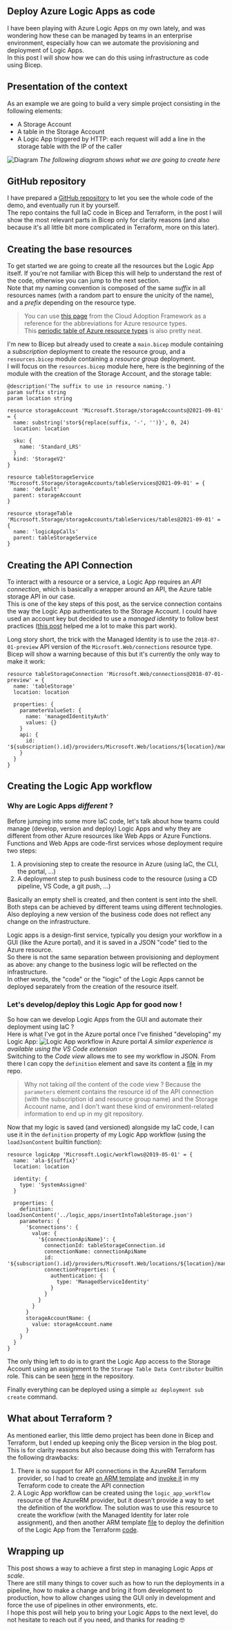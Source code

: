 ## Deploy Azure Logic Apps as code

I have been playing with Azure Logic Apps on my own lately, and was wondering how these can be managed by teams in an enterprise environment, especially how can we automate the provisioning and deployment of Logic Apps.  
In this post I will show how we can do this using infrastructure as code using Bicep.

## Presentation of the context
As an example we are going to build a very simple project consisting in the following elements:
- A Storage Account
- A table in the Storage Account
- A Logic App triggered by HTTP: each request will add a line in the storage table with the IP of the caller

![Diagram](https://blog.xmi.fr/assets/img/logic-apps-iac/01-diagram.png) _The following diagram shows what we are going to create here_

## GitHub repository
I have prepared a [GitHub repository](https://github.com/xaviermignot/deploy-logic-apps-with-iac/) to let you see the whole code of the demo, and eventually run it by yourself.  
The repo contains the full IaC code in Bicep and Terraform, in the post I will show the most relevant parts in Bicep only for clarity reasons (and also because it's all little bit more complicated in Terraform, more on this later).

## Creating the base resources
To get started we are going to create all the resources but the Logic App itself. If you're not familiar with Bicep this will help to understand the rest of the code, otherwise you can jump to the next section.  
Note that my naming convention is composed of the same *suffix* in all resources names (with a random part to ensure the unicity of the name), and a *prefix* depending on the resource type.  

> You can use [this page](https://docs.microsoft.com/en-us/azure/cloud-adoption-framework/ready/azure-best-practices/resource-abbreviations) from the Cloud Adoption Framework as a reference for the abbreviations for Azure resource types.  
This [periodic table of Azure resource types](https://justinoconnor.codes/2022/08/19/azure-periodic-table-of-resource-naming-convention-shorthands/) is also pretty neat.

I'm new to Bicep but already used to create a `main.bicep` module containing a *subscription* deployment to create the resource group, and a `resources.bicep` module containing a *resource group* deployment.  
I will focus on the `resources.bicep` module here, here is the beginning of the module with the creation of the Storage Account, and the storage table:

```Bicep
@description('The suffix to use in resource naming.')
param suffix string
param location string

resource storageAccount 'Microsoft.Storage/storageAccounts@2021-09-01' = {
  name: substring('stor${replace(suffix, '-', '')}', 0, 24)
  location: location

  sku: {
    name: 'Standard_LRS'
  }
  kind: 'StorageV2'
}

resource tableStorageService 'Microsoft.Storage/storageAccounts/tableServices@2021-09-01' = {
  name: 'default'
  parent: storageAccount
}

resource storageTable 'Microsoft.Storage/storageAccounts/tableServices/tables@2021-09-01' = {
  name: 'logicAppCalls'
  parent: tableStorageService
}
```

## Creating the API Connection
To interact with a resource or a service, a Logic App requires an *API connection*, which is basically a wrapper around an API, the Azure table storage API in our case.  
This is one of the key steps of this post, as the service connection contains the way the Logic App authenticates to the Storage Account. I could have used an account key but decided to use a *managed identity* to follow best practices ([this post](https://medium.com/medialesson/deploying-azure-logic-apps-managed-identity-with-bicep-e1354f185e4d) helped me a lot to make this part work).  

Long story short, the trick with the Managed Identity is to use the `2018-07-01-preview` API version of the `Microsoft.Web/connections` resource type. Bicep will show a warning because of this but it's currently the only way to make it work:
```Bicep
resource tableStorageConnection 'Microsoft.Web/connections@2018-07-01-preview' = {
  name: 'tableStorage'
  location: location

  properties: {
    parameterValueSet: {
      name: 'managedIdentityAuth'
      values: {}
    }
    api: {
      id: '${subscription().id}/providers/Microsoft.Web/locations/${location}/managedApis/azuretables'
    }
  }
}
```

## Creating the Logic App workflow
### Why are Logic Apps *different* ?
Before jumping into some more IaC code, let's talk about how teams could manage (develop, version and deploy) Logic Apps and why they are different from other Azure resources like Web Apps or Azure Functions.  
Functions and Web Apps are code-first services whose deployment require two steps:
1. A provisioning step to create the resource in Azure (using IaC, the CLI, the portal, ...)
2. A deployment step to push business code to the resource (using a CD pipeline, VS Code,  a git push, ...)

Basically an empty shell is created, and then content is sent into the shell. Both steps can be achieved by different teams using different technologies.  
Also deploying a new version of the business code does not reflect any change on the infrastructure.

Logic apps is a design-first service, typically you design your workflow in a GUI (like the Azure portal), and it is saved in a JSON "code" tied to the Azure resource.  
So there is not the same separation between provisioning and deployment as above: any change to the business logic will be reflected on the infrastructure.  
In other words, the "code" or the "logic" of the Logic Apps cannot be deployed separately from the creation of the resource itself.  

### Let's develop/deploy this Logic App for good now !
So how can we develop Logic Apps from the GUI and automate their deployment using IaC ?  
Here is what I've got in the Azure portal once I've finished "developing" my Logic App:
![Logic App workflow in Azure portal](https://blog.xmi.fr/assets/img/logic-apps-iac/02-workflow-portal.png) _A similar experience is available using the VS Code extension_  
Switching to the *Code view* allows me to see my workflow in JSON. From there I can copy the `definition` element and save its content a [file](https://github.com/xaviermignot/deploy-logic-apps-with-iac/blob/81f3560869aaf70bd945132e63b7034833216403/logic_apps/insertIntoTableStorage.json) in my repo.  

> Why not taking *all* the content of the code view ? Because the `parameters` element contains the resource id of the API connection (with the subscription id and resource group name) and the Storage Account name, and I don't want these kind of environment-related information to end up in my git repository.
 
Now that my logic is saved (and versioned) alongside my IaC code, I can use it in the `definition` property of my Logic App workflow (using the `loadJsonContent` builtin function):
```Bicep
resource logicApp 'Microsoft.Logic/workflows@2019-05-01' = {
  name: 'ala-${suffix}'
  location: location

  identity: {
    type: 'SystemAssigned'
  }

  properties: {
    definition: loadJsonContent('../logic_apps/insertIntoTableStorage.json')
    parameters: {
      '$connections': {
        value: {
          '${connectionApiName}': {
            connectionId: tableStorageConnection.id
            connectionName: connectionApiName
            id: '${subscription().id}/providers/Microsoft.Web/locations/${location}/managedApis/${connectionApiName}'
            connectionProperties: {
              authentication: {
                type: 'ManagedServiceIdentity'
              }
            }
          }
        }
      }
      storageAccountName: {
        value: storageAccount.name
      }
    }
  }
}
```

The only thing left to do is to grant the Logic App access to the Storage Account using an assignment to the `Storage Table Data Contributor` builtin role. This can be seen [here](https://github.com/xaviermignot/deploy-logic-apps-with-iac/blob/81f3560869aaf70bd945132e63b7034833216403/bicep/resources.bicep#L73-L83) in the repository.  

Finally everything can be deployed using a simple `az deployment sub create` command.

## What about Terraform ?
As mentioned earlier, this little demo project has been done in Bicep and Terraform, but I ended up keeping only the Bicep version in the blog post. This is for clarity reasons but also because doing this with Terraform has the following drawbacks:
1. There is no support for API connections in the AzureRM Terraform provider, so I had to create [an ARM template](https://github.com/xaviermignot/deploy-logic-apps-with-iac/blob/81f3560869aaf70bd945132e63b7034833216403/terraform/apiConnectionArm.json) and [invoke it](https://github.com/xaviermignot/deploy-logic-apps-with-iac/blob/81f3560869aaf70bd945132e63b7034833216403/terraform/main.tf#L30-L35) in my Terraform code to create the API connection
2. A Logic App workflow can be created using the `logic_app_workflow` resource of the AzureRM provider, but it doesn't provide a way to set the definition of the workflow. The solution was to use this resource to create the workflow (with the Managed Identity for later role assignment), and then another ARM template [file](https://github.com/xaviermignot/deploy-logic-apps-with-iac/blob/81f3560869aaf70bd945132e63b7034833216403/terraform/logicAppWorkflowArm.json) to deploy the definition of the Logic App from the Terraform [code](https://github.com/xaviermignot/deploy-logic-apps-with-iac/blob/81f3560869aaf70bd945132e63b7034833216403/terraform/main.tf#L59-L74).

## Wrapping up
This post shows a way to achieve a first step in managing Logic Apps *at scale*.  
There are still many things to cover such as how to run the deployments in a pipeline, how to make a change and bring it from development to production, how to allow changes using the GUI only in development and force the use of pipelines in other environments, etc.  
I hope this post will help you to bring your Logic Apps to the next level, do not hesitate to reach out if you need, and thanks for reading 🤓
